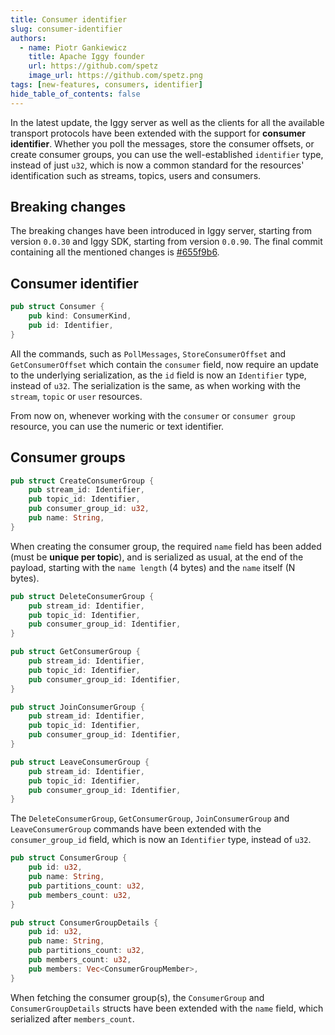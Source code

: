 ```yaml
---
title: Consumer identifier
slug: consumer-identifier
authors:
  - name: Piotr Gankiewicz
    title: Apache Iggy founder
    url: https://github.com/spetz
    image_url: https://github.com/spetz.png
tags: [new-features, consumers, identifier]
hide_table_of_contents: false
---
```


In the latest update, the Iggy server as well as the clients for all the available transport protocols have been extended with the support for **consumer identifier**. Whether you poll the messages, store the consumer offsets, or create consumer groups, you can use the well-established `identifier` type, instead of just `u32`, which is now a common standard for the resources' identification such as streams, topics, users and consumers.

<!--truncate-->

## Breaking changes

The breaking changes have been introduced in Iggy server, starting from version `0.0.30` and Iggy SDK, starting from version `0.0.90`. The final commit containing all the mentioned changes is [#655f9b6](https://github.com/iggy-rs/iggy/commit/655f9b6bccb0ae4148422f32475a9bedc09827d2).

## Consumer identifier

```rust
pub struct Consumer {
    pub kind: ConsumerKind,
    pub id: Identifier,
}
```

All the commands, such as `PollMessages`, `StoreConsumerOffset` and `GetConsumerOffset` which contain the `consumer` field, now require an update to the underlying serialization, as the `id` field is now an `Identifier` type, instead of `u32`. The serialization is the same, as when working with the `stream`, `topic` or `user` resources.

From now on, whenever working with the `consumer` or `consumer group` resource, you can use the numeric or text identifier.

## Consumer groups

```rust
pub struct CreateConsumerGroup {
    pub stream_id: Identifier,
    pub topic_id: Identifier,
    pub consumer_group_id: u32,
    pub name: String,
}
```

When creating the consumer group, the required `name` field has been added (must be **unique per topic**), and is serialized as usual, at the end of the payload, starting with the `name length` (4 bytes) and the `name` itself (N bytes).


```rust
pub struct DeleteConsumerGroup {
    pub stream_id: Identifier,
    pub topic_id: Identifier,
    pub consumer_group_id: Identifier,
}

pub struct GetConsumerGroup {
    pub stream_id: Identifier,
    pub topic_id: Identifier,
    pub consumer_group_id: Identifier,
}

pub struct JoinConsumerGroup {
    pub stream_id: Identifier,
    pub topic_id: Identifier,
    pub consumer_group_id: Identifier,
}

pub struct LeaveConsumerGroup {
    pub stream_id: Identifier,
    pub topic_id: Identifier,
    pub consumer_group_id: Identifier,
}
```

The `DeleteConsumerGroup`, `GetConsumerGroup`, `JoinConsumerGroup` and `LeaveConsumerGroup` commands have been extended with the `consumer_group_id` field, which is now an `Identifier` type, instead of `u32`.


```rust
pub struct ConsumerGroup {
    pub id: u32,
    pub name: String,
    pub partitions_count: u32,
    pub members_count: u32,
}

pub struct ConsumerGroupDetails {
    pub id: u32,
    pub name: String,
    pub partitions_count: u32,
    pub members_count: u32,
    pub members: Vec<ConsumerGroupMember>,
}
```

When fetching the consumer group(s), the `ConsumerGroup` and `ConsumerGroupDetails` structs have been extended with the `name` field, which serialized after `members_count`.